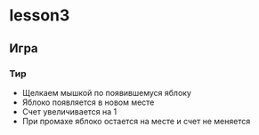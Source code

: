 # lesson3
## Игра
###  Тир
* Щелкаем мышкой по появившемуся яблоку
* Яблоко появляется в новом месте
* Счет увеличивается на 1
* При промахе яблоко остается на месте и счет не меняется
